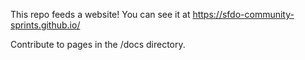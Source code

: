 This repo feeds a website! You can see it at https://sfdo-community-sprints.github.io/

Contribute to pages in the /docs directory.
